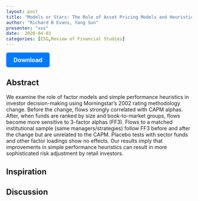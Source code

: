 ```yaml
---
layout: post
title: "Models or Stars: The Role of Asset Pricing Models and Heuristics in Investor Risk Adjustment"
author: "Richard B Evans, Yang Sun"
presenter: "xxx"
date:  2020-04-03
categories: [ESG,Review of Financial Studies]
---
```



<p>
  <a href="https://deliverypdf.ssrn.com/delivery.php?ID=320069123112084117094105092092005009049040064078088068077091109101086091065002124011054057055004118051018069081113030028010017015048049051033114030090113027080124004085077028001009093117094099065121122080065089003084089088079123005093126000068121072020&EXT=pdf&INDEX=TRUE" class="button">
    Download
  </a>
</p>

<style>
  .button {
    display: inline-block;
    padding: 10px 20px;
    background-color: #007bff;
    color: #fff;
    text-decoration: none;
    border-radius: 5px;
    font-size: 16px;
    font-weight: bold;
  }
</style>

## Abstract
We examine the role of factor models and simple performance heuristics in investor decision-making using Morningstar’s 2002 rating methodology change. Before the change, flows strongly correlated with CAPM alphas. After, when funds are ranked by size and book-to-market groups, flows become more sensitive to 3-factor alphas (FF3). Flows to a matched institutional sample (same managers/strategies) follow FF3 before and after the change but are unrelated to the CAPM. Placebo tests with sector funds and other factor loadings show no effects. Our results imply that improvements in simple performance heuristics can result in more sophisticated risk adjustment by retail investors.
## Inspiration




## Discussion
